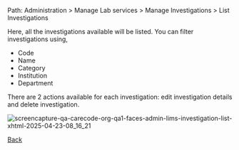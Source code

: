 Path: Administration > Manage Lab services > Manage Investigations > List Investigations

Here, all the investigations available will be listed. You can filter investigations using,
* Code
* Name
* Category
* Institution
* Department

There are 2 actions available for each investigation: edit investigation details and delete investigation.

![screencapture-qa-carecode-org-qa1-faces-admin-lims-investigation-list-xhtml-2025-04-23-08_16_21](https://github.com/user-attachments/assets/54c8bd4e-3742-4cc8-963c-0a15faed49aa)



[Back](https://github.com/hmislk/hmis/wiki/Manage-Investigations)